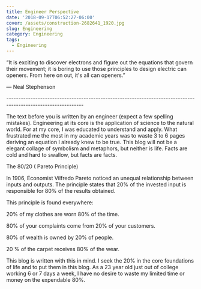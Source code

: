 ```yaml
---
title: Engineer Perspective
date: '2018-09-17T06:52:27-06:00'
cover: /assets/construction-2682641_1920.jpg
slug: Engineering
category: Engineering
tags:
  - Engineering
---
```

“It is exciting to discover electrons and figure out the equations that govern their movement; it is boring to use those principles to design electric can openers. From here on out, it's all can openers.”

― Neal Stephenson

\--------------------------------------------------------------------------------------------------------------

The text before you is written by an engineer (expect a few spelling mistakes). Engineering at its core is the application of science to the natural world. For at my core, I was educated to understand and apply. What frustrated me the most in my academic years was to waste 3 to 6 pages deriving an equation I already knew to be true. This blog will not be a elegant collage of symbolism and metaphors, but neither is life. Facts are cold and hard to swallow, but facts are facts. 

The 80/20  ( Pareto Principle)

In 1906, Economist Vilfredo Pareto noticed an unequal relationship between inputs and outputs. The principle states that 20% of the invested input is responsible for 80% of the results obtained.

This principle is found everywhere:

20% of my clothes are worn 80% of the time.

80% of your complaints come from 20% of your customers.

80% of wealth is owned by 20% of people.

20 % of the carpet receives 80% of the wear.

This blog is written with this in mind. I seek  the 20% in the core foundations of life and to put them in this blog. As a 23 year old just out of college working 6 or 7 days a week, I have no desire to waste my limited time or money on the expendable 80%.
